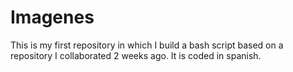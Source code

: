 # Imagenes
This is my first repository in which I build a bash script based on a repository I collaborated 2 weeks ago. It is coded in spanish.

